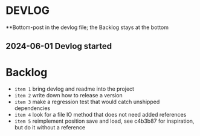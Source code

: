 # DEVLOG

**Bottom-post in the devlog file; the Backlog stays at the bottom

## 2024-06-01 Devlog started


# Backlog

* `item 1` bring devlog and readme into the project
* `item 2` write down how to release a version
* `item 3` make a regression test that would catch unshipped dependencies
* `item 4` look for a file IO method that does not need added references
* `item 5` reimplement position save and load, see c4b3b87 for inspiration, but do it without a reference


